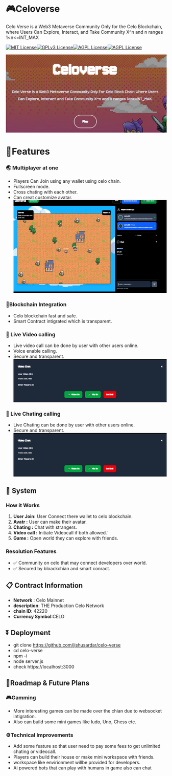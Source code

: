 
# 🎮Celoverse
Celo Verse is a Web3 Metaverse Community Only for the Celo Blockchain, where Users Can Explore, Interact, and Take Community X^n and n ranges 1<n<=INT_MAX




[![MIT License](https://img.shields.io/badge/Celo-Metaverse-green.svg)](https://choosealicense.com/licenses/mit/)[![GPLv3 License](https://img.shields.io/badge/Node.js-Solidity-red.svg)](https://opensource.org/licenses/)[![AGPL License](https://img.shields.io/badge/Contract-Celoverse-blue.svg)](http://www.gnu.org/licenses/agpl-3.0)[![AGPL License](https://img.shields.io/badge/Blockchain-Celoverse-pink.svg)](http://www.gnu.org/licenses/agpl-3.0)


![Logo](https://github.com/jishusardar/celo-verse/blob/main/public/Demo/Celoverse-logo.png)



# 🤖Features

### 🌏 Multiplayer at one 
- Players Can Join using any wallet using celo chain.
- Fullscreen mode.
- Cross chating with each other.
- Can creat customize avatar.
![image](https://github.com/jishusardar/celo-verse/blob/main/public/Demo/multiplayer_at_once.png) 

### 🔐Blockchain Integration
- Celo blockchain fast and safe.
- Smart Contract intigrated which is transparent.

### 🎥 Live Video calling
- Live video call can be done by user with other users online.
- Voice enable calling.
- Secure and transparent.
![image](https://github.com/jishusardar/celo-verse/blob/main/public/Demo/videoandaudio.png)

### 📲 Live Chating calling
- Live Chating can be done by user with other users online.
- Secure and transparent.
![image](https://github.com/jishusardar/celo-verse/blob/main/public/Demo/videoandaudio.png)

## 🎯 System
### How it Works
 1. **User Join:** User Connect there wallet to celo blockchain.
 2. **Avatr :** User can make their avatar.
 3. **Chating :** Chat with strangers.
 4. **Video call :** Initiate Videocall if both allowed.`
 5. **Game :** Open world they can explore with friends.
    
### Resolution Features
- ✅ Community on celo that may connect developers over world.
- ✅ Secured by bloackchian and smart conract.

## 📋 Contract Information
- **Network** : Celo Mainnet
- **description**: THE Production Celo Network
- **chain ID**: 42220
- **Currency Symbol**:CELO
## ⏬ Deployment
 - git clone https://github.com/jishusardar/celo-verse
 - cd celo-verse
 - npm -i
 - node server.js
 - check https://localhost:3000

## 🎯Roadmap & Future Plans

### 🎮Gamming 
- More interesting games can be made over the chian due to websocket intigration.
- Also can build some mini games like ludo, Uno, Chess etc.

### ⚙️Technical Improvements 
 - Add some feature so that user need to pay some fees to get unlimited chating or videocall.
 - Players can build their house or make mini workspace with friends.
 - workspace like envirionment willbe provided for developers.
 - Ai powered bots that can play with humans in game also can chat 
